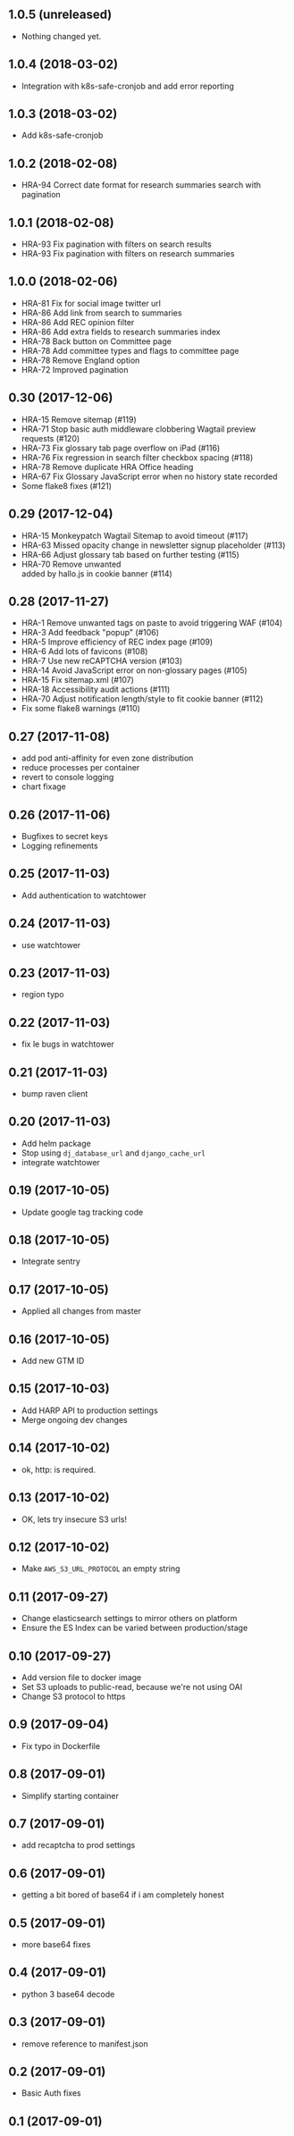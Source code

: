1.0.5 (unreleased)
------------------

- Nothing changed yet.


1.0.4 (2018-03-02)
------------------

- Integration with k8s-safe-cronjob and add error reporting


1.0.3 (2018-03-02)
------------------

- Add k8s-safe-cronjob


1.0.2 (2018-02-08)
------------------

- HRA-94 Correct date format for research summaries search with pagination


1.0.1 (2018-02-08)
------------------

- HRA-93 Fix pagination with filters on search results
- HRA-93 Fix pagination with filters on research summaries


1.0.0 (2018-02-06)
------------------

- HRA-81 Fix for social image twitter url
- HRA-86 Add link from search to summaries
- HRA-86 Add REC opinion filter
- HRA-86 Add extra fields to research summaries index
- HRA-78 Back button on Committee page
- HRA-78 Add committee types and flags to committee page
- HRA-78 Remove England option
- HRA-72 Improved pagination


0.30 (2017-12-06)
-----------------

- HRA-15 Remove sitemap (#119)
- HRA-71 Stop basic auth middleware clobbering Wagtail preview requests (#120)
- HRA-73 Fix glossary tab page overflow on iPad (#116)
- HRA-76 Fix regression in search filter checkbox spacing (#118)
- HRA-78 Remove duplicate HRA Office heading
- HRA-67 Fix Glossary JavaScript error when no history state recorded
- Some flake8 fixes (#121)


0.29 (2017-12-04)
-----------------

- HRA-15 Monkeypatch Wagtail Sitemap to avoid timeout (#117)
- HRA-63 Missed opacity change in newsletter signup placeholder (#113)
- HRA-66 Adjust glossary tab based on further testing (#115)
- HRA-70 Remove unwanted <br/> added by hallo.js in cookie banner (#114)


0.28 (2017-11-27)
-----------------

- HRA-1 Remove unwanted tags on paste to avoid triggering WAF (#104)
- HRA-3 Add feedback "popup" (#106)
- HRA-5 Improve efficiency of REC index page (#109)
- HRA-6 Add lots of favicons (#108)
- HRA-7 Use new reCAPTCHA version (#103)
- HRA-14 Avoid JavaScript error on non-glossary pages (#105)
- HRA-15 Fix sitemap.xml (#107)
- HRA-18 Accessibility audit actions (#111)
- HRA-70 Adjust notification length/style to fit cookie banner (#112)
- Fix some flake8 warnings (#110)


0.27 (2017-11-08)
-----------------

- add pod anti-affinity for even zone distribution
- reduce processes per container
- revert to console logging
- chart fixage

0.26 (2017-11-06)
-----------------

- Bugfixes to secret keys
- Logging refinements


0.25 (2017-11-03)
-----------------

- Add authentication to watchtower


0.24 (2017-11-03)
-----------------

- use watchtower


0.23 (2017-11-03)
-----------------

- region typo


0.22 (2017-11-03)
-----------------

- fix le bugs in watchtower


0.21 (2017-11-03)
-----------------

- bump raven client


0.20 (2017-11-03)
-----------------

- Add helm package
- Stop using `dj_database_url` and `django_cache_url`
- integrate watchtower


0.19 (2017-10-05)
-----------------

- Update google tag tracking code


0.18 (2017-10-05)
-----------------

- Integrate sentry


0.17 (2017-10-05)
-----------------

- Applied all changes from master


0.16 (2017-10-05)
-----------------

- Add new GTM ID


0.15 (2017-10-03)
-----------------

- Add HARP API to production settings
- Merge ongoing dev changes


0.14 (2017-10-02)
-----------------

- ok, http: is required.


0.13 (2017-10-02)
-----------------

- OK, lets try insecure S3 urls!


0.12 (2017-10-02)
-----------------

- Make `AWS_S3_URL_PROTOCOL` an empty string


0.11 (2017-09-27)
-----------------

- Change elasticsearch settings to mirror others on platform
- Ensure the ES Index can be varied between production/stage

0.10 (2017-09-27)
-----------------

- Add version file to docker image
- Set S3 uploads to public-read, because we're not using OAI
- Change S3 protocol to https


0.9 (2017-09-04)
----------------

- Fix typo in Dockerfile


0.8 (2017-09-01)
----------------

- Simplify starting container


0.7 (2017-09-01)
----------------

- add recaptcha to prod settings


0.6 (2017-09-01)
----------------

- getting a bit bored of base64 if i am completely honest


0.5 (2017-09-01)
----------------

- more base64 fixes


0.4 (2017-09-01)
----------------

- python 3 base64 decode


0.3 (2017-09-01)
----------------

- remove reference to manifest.json


0.2 (2017-09-01)
----------------

- Basic Auth fixes


0.1 (2017-09-01)
----------------
